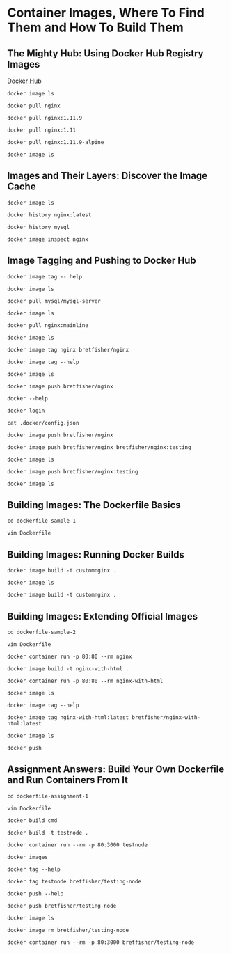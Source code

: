 # Container Images, Where To Find Them and How To Build Them

## The Mighty Hub: Using Docker Hub Registry Images

[Docker Hub](http://hub.docker.com)

`docker image ls`

`docker pull nginx`

`docker pull nginx:1.11.9`

`docker pull nginx:1.11`

`docker pull nginx:1.11.9-alpine`

`docker image ls`

## Images and Their Layers: Discover the Image Cache

`docker image ls`

`docker history nginx:latest`

`docker history mysql`

`docker image inspect nginx`

## Image Tagging and Pushing to Docker Hub

`docker image tag -- help`

`docker image ls`

`docker pull mysql/mysql-server`

`docker image ls`

`docker pull nginx:mainline`

`docker image ls`

`docker image tag nginx bretfisher/nginx`

`docker image tag --help`

`docker image ls`

`docker image push bretfisher/nginx`

`docker --help`

`docker login`

`cat .docker/config.json`

`docker image push bretfisher/nginx`

`docker image push bretfisher/nginx bretfisher/nginx:testing`

`docker image ls`

`docker image push bretfisher/nginx:testing`

`docker image ls`

## Building Images: The Dockerfile Basics

`cd dockerfile-sample-1`

`vim Dockerfile`

## Building Images: Running Docker Builds

`docker image build -t customnginx .`

`docker image ls`

`docker image build -t customnginx .`

## Building Images: Extending Official Images

`cd dockerfile-sample-2`

`vim Dockerfile`

`docker container run -p 80:80 --rm nginx`

`docker image build -t nginx-with-html .`

`docker container run -p 80:80 --rm nginx-with-html`

`docker image ls`

`docker image tag --help`

`docker image tag nginx-with-html:latest bretfisher/nginx-with-html:latest`

`docker image ls`

`docker push`

## Assignment Answers: Build Your Own Dockerfile and Run Containers From It

`cd dockerfile-assignment-1`

`vim Dockerfile`

`docker build cmd`

`docker build -t testnode .`

`docker container run --rm -p 80:3000 testnode`

`docker images`

`docker tag --help`

`docker tag testnode bretfisher/testing-node`

`docker push --help`

`docker push bretfisher/testing-node`

`docker image ls`

`docker image rm bretfisher/testing-node`

`docker container run --rm -p 80:3000 bretfisher/testing-node`
